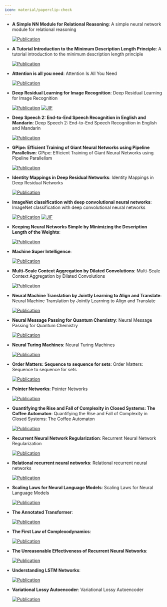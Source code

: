```yaml
---
icon: material/paperclip-check
---
```





- **A Simple NN Module for Relational Reasoning**: A simple neural network module for relational reasoning  

    [![Publication](https://img.shields.io/badge/Publication-Citations:0-blue?style=for-the-badge&logo=bookstack)](https://doi.org/10.48550/arXiv.1706.01427) 



- **A Tutorial Introduction to the Minimum Description Length Principle**: A tutorial introduction to the minimum description length principle  

    [![Publication](https://img.shields.io/badge/Publication-Citations:0-blue?style=for-the-badge&logo=bookstack)](https://doi.org/10.48550/arXiv.math/0406077) 



- **Attention is all you need**: Attention Is All You Need  

    [![Publication](https://img.shields.io/badge/Publication-Citations:0-blue?style=for-the-badge&logo=bookstack)](https://doi.org/10.48550/arXiv.1706.03762) 



- **Deep Residual Learning for Image Recognition**: Deep Residual Learning for Image Recognition  

    [![Publication](https://img.shields.io/badge/Publication-Citations:130319-blue?style=for-the-badge&logo=bookstack)](https://doi.org/10.1109/cvpr.2016.90) 
    [![JIF](https://img.shields.io/badge/Impact_Factor-7.50-purple?style=for-the-badge&logo=academia)](https://doi.org/10.1109/cvpr.2016.90)



- **Deep Speech 2: End-to-End Speech Recognition in English and Mandarin**: Deep Speech 2: End-to-End Speech Recognition in English and Mandarin  

    [![Publication](https://img.shields.io/badge/Publication-Citations:0-blue?style=for-the-badge&logo=bookstack)](https://doi.org/10.48550/arXiv.1512.02595) 



- **GPipe: Efficient Training of Giant Neural Networks using Pipeline Parallelism**: GPipe: Efficient Training of Giant Neural Networks using Pipeline Parallelism  

    [![Publication](https://img.shields.io/badge/Publication-Citations:0-blue?style=for-the-badge&logo=bookstack)](https://doi.org/10.48550/arXiv.1811.06965) 



- **Identity Mappings in Deep Residual Networks**: Identity Mappings in Deep Residual Networks  

    [![Publication](https://img.shields.io/badge/Publication-Citations:4445-blue?style=for-the-badge&logo=bookstack)](https://doi.org/10.1007/978-3-319-46493-0_38) 



- **ImageNet classification with deep convolutional neural networks**: ImageNet classification with deep convolutional neural networks  

    [![Publication](https://img.shields.io/badge/Publication-Citations:25185-blue?style=for-the-badge&logo=bookstack)](https://doi.org/10.1145/3065386) 
    [![JIF](https://img.shields.io/badge/Impact_Factor-11.10-purple?style=for-the-badge&logo=academia)](https://doi.org/10.1145/3065386)



- **Keeping Neural Networks Simple by Minimizing the Description Length of the Weights**:   

    [![Publication](https://img.shields.io/badge/Publication-Citations:0-blue?style=for-the-badge&logo=bookstack)](https://www.cs.toronto.edu/~hinton/absps/colt93) 



- **Machine Super Intelligence**:   

    [![Publication](https://img.shields.io/badge/Publication-Citations:0-blue?style=for-the-badge&logo=bookstack)](https://www.vetta.org/documents/Machine_Super_Intelligence) 



- **Multi-Scale Context Aggregation by Dilated Convolutions**: Multi-Scale Context Aggregation by Dilated Convolutions  

    [![Publication](https://img.shields.io/badge/Publication-Citations:0-blue?style=for-the-badge&logo=bookstack)](https://doi.org/10.48550/arXiv.1511.07122) 



- **Neural Machine Translation by Jointly Learning to Align and Translate**: Neural Machine Translation by Jointly Learning to Align and Translate  

    [![Publication](https://img.shields.io/badge/Publication-Citations:0-blue?style=for-the-badge&logo=bookstack)](https://doi.org/10.48550/arXiv.1409.0473) 



- **Neural Message Passing for Quantum Chemistry**: Neural Message Passing for Quantum Chemistry  

    [![Publication](https://img.shields.io/badge/Publication-Citations:0-blue?style=for-the-badge&logo=bookstack)](https://doi.org/10.48550/arXiv.1704.01212) 



- **Neural Turing Machines**: Neural Turing Machines  

    [![Publication](https://img.shields.io/badge/Publication-Citations:0-blue?style=for-the-badge&logo=bookstack)](https://doi.org/10.48550/arXiv.1410.5401) 



- **Order Matters: Sequence to sequence for sets**: Order Matters: Sequence to sequence for sets  

    [![Publication](https://img.shields.io/badge/Publication-Citations:0-blue?style=for-the-badge&logo=bookstack)](https://doi.org/10.48550/arXiv.1511.06391) 



- **Pointer Networks**: Pointer Networks  

    [![Publication](https://img.shields.io/badge/Publication-Citations:0-blue?style=for-the-badge&logo=bookstack)](https://doi.org/10.48550/arXiv.1506.03134) 



- **Quantifying the Rise and Fall of Complexity in Closed Systems: The Coffee Automaton**: Quantifying the Rise and Fall of Complexity in Closed Systems: The Coffee Automaton  

    [![Publication](https://img.shields.io/badge/Publication-Citations:0-blue?style=for-the-badge&logo=bookstack)](https://doi.org/10.48550/arXiv.1405.6903) 



- **Recurrent Neural Network Regularization**: Recurrent Neural Network Regularization  

    [![Publication](https://img.shields.io/badge/Publication-Citations:0-blue?style=for-the-badge&logo=bookstack)](https://doi.org/10.48550/arXiv.1409.2329) 



- **Relational recurrent neural networks**: Relational recurrent neural networks  

    [![Publication](https://img.shields.io/badge/Publication-Citations:0-blue?style=for-the-badge&logo=bookstack)](https://doi.org/10.48550/arXiv.1806.01822) 



- **Scaling Laws for Neural Language Models**: Scaling Laws for Neural Language Models  

    [![Publication](https://img.shields.io/badge/Publication-Citations:0-blue?style=for-the-badge&logo=bookstack)](https://doi.org/10.48550/arXiv.2001.08361) 



- **The Annotated Transformer**:   

    [![Publication](https://img.shields.io/badge/Publication-Citations:0-blue?style=for-the-badge&logo=bookstack)](https://nlp.seas.harvard.edu/annotated-transformer) 



- **The First Law of Complexodynamics**:   

    [![Publication](https://img.shields.io/badge/Publication-Citations:0-blue?style=for-the-badge&logo=bookstack)](https://scottaaronson.blog) 



- **The Unreasonable Effectiveness of Recurrent Neural Networks**:   

    [![Publication](https://img.shields.io/badge/Publication-Citations:0-blue?style=for-the-badge&logo=bookstack)](https://karpathy.github.io/2015/05/21/rnn-effectiveness) 



- **Understanding LSTM Networks**:   

    [![Publication](https://img.shields.io/badge/Publication-Citations:0-blue?style=for-the-badge&logo=bookstack)](https://colah.github.io/posts/2015-08-Understanding-LSTMs) 



- **Variational Lossy Autoencoder**: Variational Lossy Autoencoder  

    [![Publication](https://img.shields.io/badge/Publication-Citations:0-blue?style=for-the-badge&logo=bookstack)](https://doi.org/10.48550/arXiv.1611.02731) 


